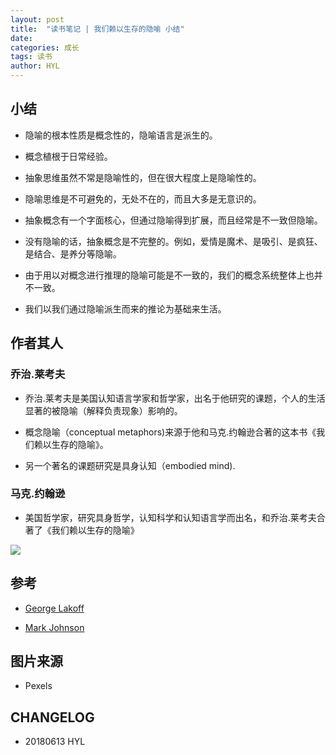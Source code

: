 ```yaml
---
layout: post
title:  "读书笔记 | 我们赖以生存的隐喻 小结"
date:   
categories: 成长
tags: 读书
author: HYL
---
```



## 小结

- 隐喻的根本性质是概念性的，隐喻语言是派生的。

- 概念植根于日常经验。

- 抽象思维虽然不常是隐喻性的，但在很大程度上是隐喻性的。

- 隐喻思维是不可避免的，无处不在的，而且大多是无意识的。

- 抽象概念有一个字面核心，但通过隐喻得到扩展，而且经常是不一致但隐喻。

- 没有隐喻的话，抽象概念是不完整的。例如，爱情是魔术、是吸引、是疯狂、是结合、是养分等隐喻。

- 由于用以对概念进行推理的隐喻可能是不一致的，我们的概念系统整体上也并不一致。

- 我们以我们通过隐喻派生而来的推论为基础来生活。


## 作者其人


### 乔治.莱考夫

- 乔治.莱考夫是美国认知语言学家和哲学家，出名于他研究的课题，个人的生活显著的被隐喻（解释负责现象）影响的。

- 概念隐喻（conceptual metaphors)来源于他和马克.约翰逊合著的这本书《我们赖以生存的隐喻》。

- 另一个著名的课题研究是具身认知（embodied mind).

### 马克.约翰逊

- 美国哲学家，研究具身哲学，认知科学和认知语言学而出名，和乔治.莱考夫合著了《我们赖以生存的隐喻》



![](https://images.pexels.com/photos/904616/pexels-photo-904616.jpeg?cs=srgb&dl=beverage-books-contemporary-904616.jpg&fm=jpg)

## 参考

- [George Lakoff](https://en.wikipedia.org/wiki/George_Lakoff)

- [Mark Johnson](https://en.wikipedia.org/wiki/Mark_Johnson_philosopher)


## 图片来源

- Pexels

## CHANGELOG

- 20180613 HYL
